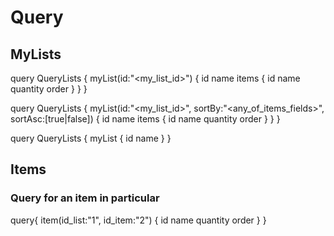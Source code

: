 # Query

## MyLists
query QueryLists {
	myList(id:"<my_list_id>") {
	    id
        name
        items {
            id
            name
            quantity
            order
        }
	}
}

query QueryLists {
	myList(id:"<my_list_id>", sortBy:"<any_of_items_fields>", sortAsc:[true|false]) {
	    id
        name
        items {
            id
            name
            quantity
            order
        }
	}
}

query QueryLists {
    myList {
        id
        name
    }
}

## Items

### Query for an item in particular

query{
  item(id_list:"1", id_item:"2") {
    id
    name
    quantity
    order
  }
}